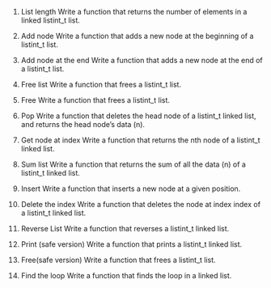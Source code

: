 1. List length
Write a function that returns the number of elements in a linked listint_t list.

2. Add node
Write a function that adds a new node at the beginning of a listint_t list.

3. Add node at the end
Write a function that adds a new node at the end of a listint_t list.

4. Free list
Write a function that frees a listint_t list.

5. Free
Write a function that frees a listint_t list.

6. Pop
Write a function that deletes the head node of a listint_t linked list, and returns the head node’s data (n).

7. Get node at index
Write a function that returns the nth node of a listint_t linked list.

8. Sum list
Write a function that returns the sum of all the data (n) of a listint_t linked list.

9. Insert
Write a function that inserts a new node at a given position.

10. Delete the index
Write a function that deletes the node at index index of a listint_t linked list.

11. Reverse List
Write a function that reverses a listint_t linked list.

12. Print (safe version)
Write a function that prints a listint_t linked list.

13. Free(safe version)
Write a function that frees a listint_t list.

14. Find the loop
Write a function that finds the loop in a linked list.
